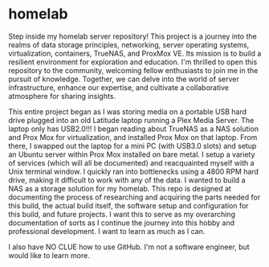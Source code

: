 # homelab

Step inside my homelab server repository! This project is a journey into the realms of data storage principles, networking, server operating systems, virtualization, containers, TrueNAS, and ProxMox VE. Its mission is to build a resilient environment for exploration and education. I'm thrilled to open this repository to the community, welcoming fellow enthusiasts to join me in the pursuit of knowledge. Together, we can delve into the world of server infrastructure, enhance our expertise, and cultivate a collaborative atmosphere for sharing insights.

This entire project began as I was storing media on a portable USB hard drive plugged into an old Latitude laptop running a Plex Media Server. The laptop only has USB2.0!!! I began reading about TrueNAS as a NAS solution and Prox Mox for virtualization, and installed Prox Mox on that laptop. From there, I swapped out the laptop for a mini PC (with USB3.0 slots) and setup an Ubuntu server within Prox Mox installed on bare metal. I setup a variety of services (which will all be documented) and reacquainted myself with a Unix terminal window. I quickly ran into bottlenecks using a 4800 RPM hard drive, making it difficult to work with any of the data. I wanted to build a NAS as a storage solution for my homelab. This repo is designed at documenting the process of researching and acquiring the parts needed for this build, the actual build itself, the software setup and configuration for this build, and future projects. I want this to serve as my overarching documentation of sorts as I continue the journey into this hobby and professional development. I want to learn as much as I can.

I also have NO CLUE how to use GitHub. I'm not a software engineer, but would like to learn more.
